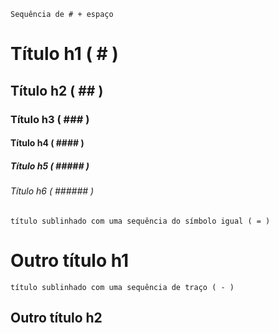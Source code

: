 `Sequência de # + espaço`

# Título h1 ( # )
## Título h2 ( ## )
### Título h3 ( ### )
#### Título h4 ( #### )
##### Título h5 ( ##### )
###### Título h6 ( ###### )


```
título sublinhado com uma sequência do símbolo igual ( = )
```
Outro título h1
===============


```
título sublinhado com uma sequência de traço ( - )
```
Outro título h2
---------------
